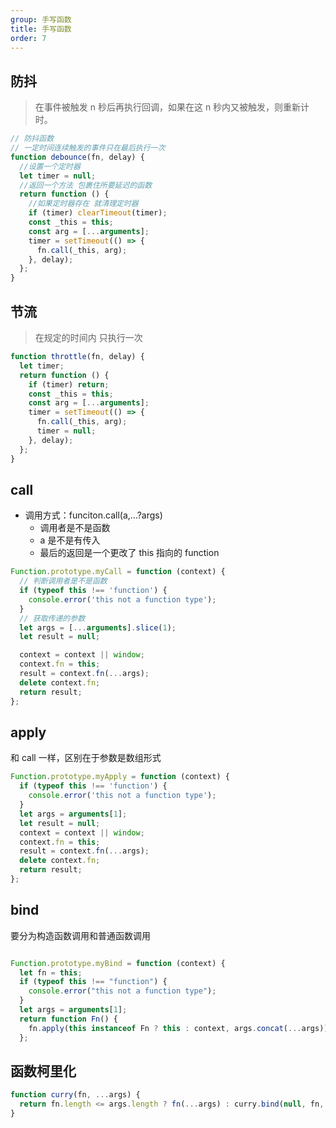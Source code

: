 ```yaml
---
group: 手写函数
title: 手写函数
order: 7
---
```


## 防抖

> 在事件被触发 n 秒后再执行回调，如果在这 n 秒内又被触发，则重新计时。

```js
// 防抖函数
// 一定时间连续触发的事件只在最后执行一次
function debounce(fn, delay) {
  //设置一个定时器
  let timer = null;
  //返回一个方法 包裹住所要延迟的函数
  return function () {
    //如果定时器存在 就清理定时器
    if (timer) clearTimeout(timer);
    const _this = this;
    const arg = [...arguments];
    timer = setTimeout(() => {
      fn.call(_this, arg);
    }, delay);
  };
}
```

## 节流

> 在规定的时间内 只执行一次

```js
function throttle(fn, delay) {
  let timer;
  return function () {
    if (timer) return;
    const _this = this;
    const arg = [...arguments];
    timer = setTimeout(() => {
      fn.call(_this, arg);
      timer = null;
    }, delay);
  };
}
```

## call

- 调用方式：funciton.call(a,...?args)
  - 调用者是不是函数
  - a 是不是有传入
  - 最后的返回是一个更改了 this 指向的 function

```js
Function.prototype.myCall = function (context) {
  // 判断调用者是不是函数
  if (typeof this !== 'function') {
    console.error('this not a function type');
  }
  // 获取传递的参数
  let args = [...arguments].slice(1);
  let result = null;

  context = context || window;
  context.fn = this;
  result = context.fn(...args);
  delete context.fn;
  return result;
};
```

## apply

和 call 一样，区别在于参数是数组形式

```js
Function.prototype.myApply = function (context) {
  if (typeof this !== 'function') {
    console.error('this not a function type');
  }
  let args = arguments[1];
  let result = null;
  context = context || window;
  context.fn = this;
  result = context.fn(...args);
  delete context.fn;
  return result;
};
```

## bind

要分为构造函数调用和普通函数调用

```js

Function.prototype.myBind = function (context) {
  let fn = this;
  if (typeof this !== "function") {
    console.error("this not a function type");
  }
  let args = arguments[1];
  return function Fn() {
    fn.apply(this instanceof Fn ? this : context, args.concat(...args));
  };
```

## 函数柯里化

```js
function curry(fn, ...args) {
  return fn.length <= args.length ? fn(...args) : curry.bind(null, fn, ...args);
}
```
